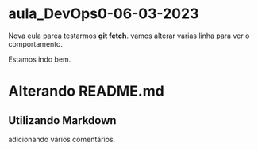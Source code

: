 # aula_DevOps0-06-03-2023
Nova eula parea testarmos **git fetch**.
vamos alterar varias linha para ver o comportamento.





Estamos indo bem.


# Alterando README.md

## Utilizando Markdown

adicionando vários comentários.
